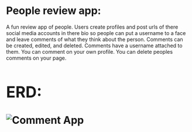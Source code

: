 
**<h1>People review app:</h1>**
A fun review app of people. Users create profiles and post urls of there social media accounts 
in there bio so people can put a username to a face and leave comments of what they think about the person.
Comments can be created, edited, and deleted. Comments have a username attached to them. You can comment on your own profile.
You can delete peoples comments on your page.


**<h2>ERD:</h2>**
![Comment App](https://user-images.githubusercontent.com/77566307/171983869-5aa8a92f-e52b-4f44-91b0-460983dc1602.png)
=======


